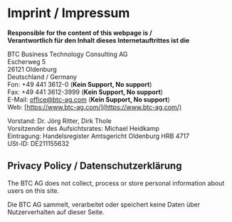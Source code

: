 # Imprint / Impressum

**Responsible for the content of this webpage is /**  
**Verantwortlich für den Inhalt dieses Internetauftrittes ist die**

BTC Business Technology Consulting AG  
Escherweg 5  
26121 Oldenburg  
Deutschland / Germany  
Fon:  +49 441 3612-0 (**Kein Support, No support**)   
Fax:  +49 441 3612-3999 (**Kein Support, No support**)  
E-Mail:  office@btc-ag.com (**Kein Support, No support**)  
Web:  [https://www.btc-ag.com/](https://www.btc-ag.com/)


Vorstand: Dr. Jörg Ritter, Dirk Thole  
Vorsitzender des Aufsichtsrates: Michael Heidkamp  
Eintragung: Handelsregister Amtsgericht Oldenburg HRB 4717  
USt-ID: DE211155632

## Privacy Policy / Datenschutzerklärung

The BTC AG does not collect, process or store personal information about users on this site.

Die BTC AG sammelt, verarbeitet oder speichert keine Daten über Nutzerverhalten auf dieser Seite.